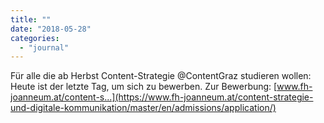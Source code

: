 ```yaml
---
title: ""
date: "2018-05-28"
categories: 
  - "journal"
---
```


Für alle die ab Herbst Content-Strategie @ContentGraz studieren wollen: Heute ist der letzte Tag, um sich zu bewerben. Zur Bewerbung: [www.fh-joanneum.at/content-s...](https://www.fh-joanneum.at/content-strategie-und-digitale-kommunikation/master/en/admissions/application/)

